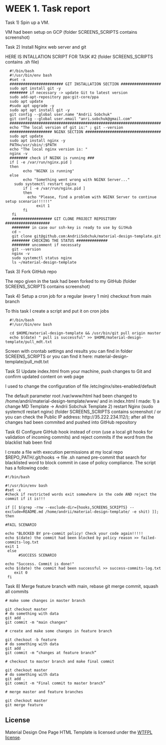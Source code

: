 <h1>WEEK 1. Task report </h1>
<p> Task 1) Spin up a VM.</p>
<p> VM had been setup on GCP (folder SCREENS_SCRIPTS contains screenshot) </p>
<p> Task 2) Install Nginx web server and git </p>
<p> HERE IS INTALLATION SCRIPT FOR TASK #2 (folder SCREENS_SCRIPTS contains  .sh file)</p>


      #!/bin/bash
      #!/usr/bin/env bash
      #set -x
      ######################## GIT INSTALLATION SECTION ##################
      sudo apt install git -y
      ######## if necessary -> update Git to latest version
      sudo add-apt-repository ppa:git-core/ppa
      sudo apt update
      #sudo apt upgrade -y
      sudo apt apt install git -y
      git config --global user.name "Andrii Sobchuk"
      git config --global user.email "anri.sobchuk@gmail.com"
      ####################################################################
      echo "The local version of git is:" ; git --version
      ################### NGINX SECTION ##################################
      sudo apt update 
      sudo apt install nginx -y
      PATH=/usr/sbin/:$PATH
      echo "The local nginx version is: "
      nginx -v 
      ######## check if NGINX is running ###
      if [ -e /var/run/nginx.pid ]
      then
            echo "NGINX is running"
      else
            echo "Something went wrong with NGINX Server..."
	    sudo systemctl restart nginx
            if [ -e /var/run/nginx.pid ]
            then
	          echo "Please, find a problem with NGINX Server to continue setup scenario!!!!!!"
                  exit 1
            fi
       fi
       ################## GIT CLONE PROJECT REPOSITORY ####################
       ######## in case our ssh-key is ready to use by GitHub
       cd ~
       git clone git@github.com:AndriiSobchuk/material-design-template.git
       ######## CHECKING THE STATUS ##############
       ######## uncomment if necessaty 
       git --version
       nginx -v 
       sudo systemctl status nginx
       ls ~/material-design-template

<p> Task 3) Fork GitHub repo </p>
<p> The repo given in the task had been forked to my GitHub (folder SCREENS_SCRIPTS contains screenshot) </p>

<p> Task 4) Setup a cron job for a regular (every 1 min) checkout from main branch </p>
<p> To this task I create a script and put it on cron jobs </p>

      #!/bin/bash
      #!/usr/bin/env bash

      cd $HOME/material-design-template && /usr/bin/git pull origin master
      echo $(date) " pull is successful" >> $HOME/material-design-template/pull_mdt.txt 

<p> Screen with crontab settings and results you can find in folder SCREENS_SCRIPTS or you can find it here:  material-design-template/pull_mdt.txt </p>

<p> Task 5) Update index.html from your machine, push changes to Git and confirm updated content on web page </p>
<p> I used to change the configuration of file /etc/nginx/sites-enabled/default </p>
<p> The default parameter root /var/www/html had been changed to /home/andrii/material-design-template/www/ and in index.html I made: 1) a change MD Template -> Andrii Sobchuk Template 2) restart Nginx (sudo systemctl restart nginx) (folder SCREENS_SCRIPTS contains screenshot / or you can check the Public IP address: http://35.222.234.112/); after all the changes had been commited and pushed into GitHub repository </p>

<p> Task 6) Configure GitHub hook instead of cron (use a local git hooks for validation of incoming commits) and reject commits if the word from the blacklist hab been find  </p>
<p> I create a file with execution permissions at my local repo $REPO_PATH/.git/hooks -> file .sh named pre-commit that search for blacklisted word to block commit in case of policy compliance. The script has a following code: </p>

    #!/bin/bash

    #!/usr/bin/env bash
    #set -x
    #check if restricted words exit somewhere in the code AND reject the commit if it is!!!

    if [[ $(grep -rnw --exclude-dir={hooks,SCREENS_SCRIPTS} --exclude=README.md /home/andrii/material-design-template/ -e shit) ]]; then

    #FAIL SCENARIO

	echo "BLOCKED BY pre-commit policy! Check your code again!!!!!
	echo $(date) the commit had been blocked by policy reason >> failed-commits-log.txt
	exit 1
     else 
          #SUCCESS SCENARIO

	echo "Success. Commit is done!"
	echo $(date) the commit had been successful >> success-commits-log.txt
        exit 0
     fi


<p> Task 8) Merge feature branch with main, rebase git merge commit, squash all commits  </p>


    # make some changes in master branch 

    git checkout master
    # do something with data
    git add .
    git commit -m "main changes"

    # create and make some changes in feature branch 

    git checkout -b feature
    # do something with data
    git add .
    git commit -m “changes at feature branch”

    # checkout to master branch and make final commit 

    git checkout master
    # do something with data
    git add .
    git commit -m "Final commit to master branch”

    # merge master and feature branches

    git checkout master
    git merge feature

<h2>License</h2>
Material Design One Page HTML Template is licensed under the <a href="http://sam.zoy.org/wtfpl/">WTFPL license</a>.
